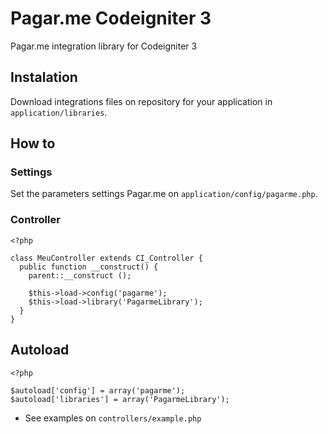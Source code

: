 # Pagar.me Codeigniter 3
Pagar.me integration library for Codeigniter 3

## Instalation
Download integrations files on repository for your application in `application/libraries`.

## How to
### Settings
Set the parameters settings Pagar.me on `application/config/pagarme.php`.
### Controller
```
<?php

class MeuController extends CI_Controller {
  public function __construct() {
  	parent::__construct ();
    
    $this->load->config('pagarme');
    $this->load->library('PagarmeLibrary');
  }
}
```
## Autoload
```
<?php

$autoload['config'] = array('pagarme');
$autoload['libraries'] = array('PagarmeLibrary');
```

* See examples on `controllers/example.php`